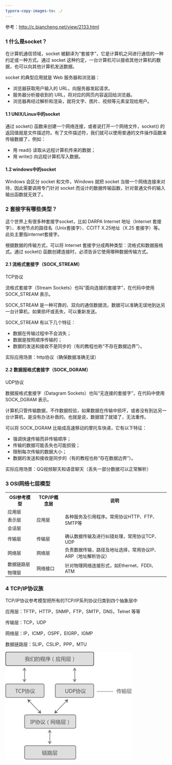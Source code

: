 ```yaml
---
typora-copy-images-to: ./
---
```


参考：http://c.biancheng.net/view/2133.html

### 1 什么是socket？

在计算机通信领域，socket 被翻译为“套接字”，它是计算机之间进行通信的一种约定或一种方式。通过 socket 这种约定，一台计算机可以接收其他计算机的数据，也可以向其他计算机发送数据。

socket 的典型应用就是 Web 服务器和浏览器：

- 浏览器获取用户输入的 URL，向服务器发起请求。
- 服务器分析接收到的 URL，将对应的网页内容返回给浏览器。
- 浏览器再经过解析和渲染，就将文字、图片、视频等元素呈现给用户。

#### 1.1 UNIX/Linux中的socket

通过 socket() 函数来创建一个网络连接，或者说打开一个网络文件，socket() 的返回值就是文件描述符。有了文件描述符，我们就可以使用普通的文件操作函数来传输数据了，例如：

- 用 read() 读取从远程计算机传来的数据；
- 用 write() 向远程计算机写入数据。

#### 1.2 windows中的socket

Windows 会区分 socket 和文件，Windows 就把 socket 当做一个网络连接来对待，因此需要调用专门针对 socket 而设计的数据传输函数，针对普通文件的输入输出函数就无效了。

### 2 套接字有哪些类型？

这个世界上有很多种套接字socket，比如 DARPA Internet 地址（Internet 套接字）、本地节点的路径名（Unix套接字）、CCITT X.25地址（X.25 套接字）等。此处主要指internet套接字。

根据数据的传输方式，可以将 Internet 套接字分成两种类型：流格式和数据报格式。通过 socket() 函数创建连接时，必须告诉它使用哪种数据传输方式。

#### 2.1 流格式套接字（SOCK_STREAM）

TCP协议

流格式套接字（Stream Sockets）也叫“面向连接的套接字”，在代码中使用 SOCK_STREAM 表示。

SOCK_STREAM 是一种可靠的、双向的通信数据流，数据可以准确无误地到达另一台计算机，如果损坏或丢失，可以重新发送。  

SOCK_STREAM 有以下几个特征：

- 数据在传输过程中不会消失；
- 数据是按照顺序传输的；
- 数据的发送和接收不是同步的（有的教程也称“不存在数据边界”）。

实际应用场景：http协议（确保数据准确无误）

#### 2.2 数据报格式套接字（SOCK_DGRAM）

UDP协议

数据报格式套接字（Datagram Sockets）也叫“无连接的套接字”，在代码中使用SOCK_DGRAM 表示。

计算机只管传输数据，不作数据校验，如果数据在传输中损坏，或者没有到达另一台计算机，是没有办法补救的。也就是说，数据错了就错了，无法重传。

可以将 SOCK_DGRAM 比喻成高速移动的摩托车快递，它有以下特征：

- 强调快速传输而非传输顺序；
- 传输的数据可能丢失也可能损毁；
- 限制每次传输的数据大小；
- 数据的发送和接收是同步的（有的教程也称“存在数据边界”）。

实际应用场景：QQ视频聊天和语音聊天（丢失一部分数据可以正常解析）

### 3 OSI网络七层模型

<table>
	<tr>
	    <th>OSI参考模型</th>
	    <th>TCP/IP概念层</th>
	    <th>说明</th>  
	</tr >
	<tr >
	    <td>应用层 </td>
	    <td rowspan="3">应用层</td>
	    <td rowspan="3">各种服务及引用程序。常用协议HTTP、FTP、SMTP等</td>
	</tr>
	<tr>
	    <td>表示层 </td>
	</tr>
	<tr>
	    <td>会话层 </td>
	</tr>
	<tr>
	    <td>传输层 </td>
	    <td>传输层</td>
        <td>确认数据传输及进行纠错处理，常用协议TCP、UDP</td>
	</tr>
	<tr>
        <td>网络层 </td>
	    <td>网络层</td>
        <td>负责数据传输，路径及地址选择，常用协议IP、ARP（地址解析协议）</td>
	</tr>
	<tr>
	    <td nowrap="nowrap">数据链路层 </td>
	    <td rowspan="2">网络接口</td>
        <td rowspan="2">针对物理网络连接形式，如Ethernet、FDDI、ATM</td>
	</tr>
	<tr>
	    <td>物理层 </td>
	</tr>
</table>

### 4 TCP/IP协议族

TCP/IP协议参考模型把所有的TCP/IP系列协议归类到四个抽象层中

应用层：TFTP，HTTP，SNMP，FTP，SMTP，DNS，Telnet 等等

传输层：TCP，UDP

网络层：IP，ICMP，OSPF，EIGRP，IGMP

数据链路层：SLIP，CSLIP，PPP，MTU

![TCP/IP协议的层次图](.\photo\1-1Z126104435N0.gif)